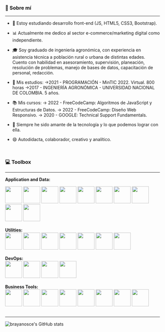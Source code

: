 ### 🧑 Sobre mí
---

- 🌱 Estoy estudiando desarrollo front-end (JS, HTML5, CSS3, Bootstrap). 
- 📊 Actualmente me dedico al sector e-commerce/marketing digital como independiente. 
- 🎓 Soy graduado de ingeniería agronómica, con experiencia en asistencia técnica a población rural o urbana de distintas edades. Cuento con habilidad en asesoramiento, supervisión, planeación, resolución de problemas, manejo de bases de datos, capacitación de personal, redacción.
  
- 📖 Mis estudios:
      ->2021 - PROGRAMACIÓN - MinTIC 2022. Virtual. 800 horas
      ->2017 - INGENIERÍA AGRONÓMICA - UNIVERSIDAD NACIONAL DE COLOMBIA. 5 años.

- 📚 Mis cursos:
    -> 2022 - FreeCodeCamp: Algoritmos de JavaScript y Estructuras de Datos. 
    -> 2022 - FreeCodeCamp: Diseño Web Responsivo. 
    -> 2020 - GOOGLE: Technical Support Fundamentals.
    
- 💙 Siempre he sido amante de la tecnología y lo que podemos lograr con ella.
- 😄 Autodidacta, colaborador, creativo y analítico.
<br>

### 💻 Toolbox
---
<strong>Application and Data: </strong>

<div align="start">
  <img width="55" src="https://raw.githubusercontent.com/gilbarbara/logos/master/logos/javascript.svg"/>
  <img width="55" src="https://raw.githubusercontent.com/gilbarbara/logos/master/logos/python.svg"/>
  <img width="55" src="https://raw.githubusercontent.com/gilbarbara/logos/master/logos/css-3.svg"/>
  <img width="55" src="https://raw.githubusercontent.com/gilbarbara/logos/master/logos/html-5.svg"/>
  <img width="55" src="https://raw.githubusercontent.com/gilbarbara/logos/master/logos/mysql-icon.svg"/>
  <img width="55" src="https://raw.githubusercontent.com/gilbarbara/logos/master/logos/nodejs-icon.svg"/>
  <img width="55" src="https://raw.githubusercontent.com/gilbarbara/logos/master/logos/bootstrap.svg"/>
  <img width="55" src="https://raw.githubusercontent.com/gilbarbara/logos/master/logos/dropbox.svg"/>
  <img width="55" src="https://raw.githubusercontent.com/gilbarbara/logos/master/logos/google-cloud.svg"/>
  <img width="55" src="https://raw.githubusercontent.com/gilbarbara/logos/master/logos/google-drive.svg"/>
</div>
<br>
<strong>Utilities: </strong>

<div align="start">
  <img width="55" src="https://raw.githubusercontent.com/gilbarbara/logos/master/logos/stackoverflow-icon.svg"/>
  <img width="55" src="https://upload.wikimedia.org/wikipedia/commons/thumb/e/e4/Google_Earth_icon.svg/512px-Google_Earth_icon.svg.png"/>
  <img width="55" src="https://raw.githubusercontent.com/gilbarbara/logos/master/logos/paypal.svg"/>
  <img width="55" src="https://raw.githubusercontent.com/gilbarbara/logos/master/logos/facebook.svg"/>
  <img width="55" src="https://img.stackshare.io/service/3273/a-ubhKTi_400x400.jpg"/>
  <img width="55" src="https://img.stackshare.io/service/3654/yfTXSe2t_400x400.png"/>
  <img width="55" src="https://raw.githubusercontent.com/gilbarbara/logos/master/logos/google-maps.svg"/>
</div>
  <br>
<strong> DevOps: </strong>

 <div align="start">
  <img width="55" src="https://raw.githubusercontent.com/gilbarbara/logos/master/logos/github-icon.svg"/>
  <img width="55" src="https://img.stackshare.io/service/4202/Visual_Studio_Code_logo.png"/>
  <img width="55" src="https://raw.githubusercontent.com/gilbarbara/logos/master/logos/git-icon.svg"/>
  <img width="55" src="https://raw.githubusercontent.com/gilbarbara/logos/master/logos/aws.svg"/>
 </div>
<br>
<strong>Business Tools: </strong>

 <div align="start">
  <img width="55" src="https://img.stackshare.io/service/2652/default_807a8795f01fb7baf530cbd7909552eb9d14094a.jpg"/>
  <img width="55" src="https://lirp.cdn-website.com/55d07fd3/dms3rep/multi/opt/g+suite+que+es-640w.png"/>
  <img width="55" src="https://raw.githubusercontent.com/gilbarbara/logos/master/logos/trello.svg"/>
  <img width="55" src="https://img.stackshare.io/service/5279/RZPZ1KYT_400x400.png"/>
  <img width="55" src="https://img.stackshare.io/service/4167/icon.png"/>
  <img width="55" src="https://raw.githubusercontent.com/gilbarbara/logos/master/logos/google-gmail.svg"/>
  <img width="55" src="https://raw.githubusercontent.com/gilbarbara/logos/master/logos/microsoft-teams.svg"/>
  <img width="55" src="https://img.stackshare.io/service/6083/oD_oPSBP_400x400.jpg"/>
 </div>
 <br>
 
 ---
 ![brayanosce's GitHub stats](https://github-readme-stats.vercel.app/api?username=brayanosce&show_icons=true&theme=prussian&border_color=dark)

